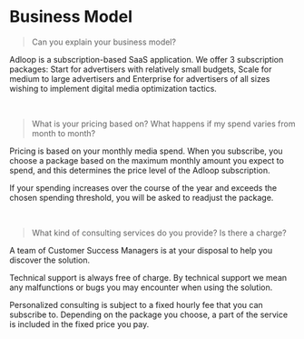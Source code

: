 # Business Model

> Can you explain your business model?

Adloop is a subscription-based SaaS application. We offer 3 subscription
packages: Start for advertisers with relatively small budgets, Scale for
medium to large advertisers and Enterprise for advertisers of all sizes
wishing to implement digital media optimization tactics.

 

> What is your pricing based on? What happens if my spend varies from
> month to month?

Pricing is based on your monthly media spend. When you subscribe, you
choose a package based on the maximum monthly amount you expect to
spend, and this determines the price level of the Adloop subscription.

If your spending increases over the course of the year and exceeds the
chosen spending threshold, you will be asked to readjust the package.

 

> What kind of consulting services do you provide? Is there a charge?

A team of Customer Success Managers is at your disposal to help you
discover the solution.

Technical support is always free of charge. By technical support we mean
any malfunctions or bugs you may encounter when using the solution.

Personalized consulting is subject to a fixed hourly fee that you can
subscribe to. Depending on the package you choose, a part of the service
is included in the fixed price you pay.
